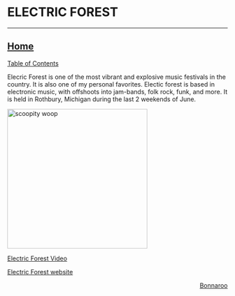 # ELECTRIC FOREST
-----------------------------------------------------------------------------------------------------------------------------------
## [Home](index.md)
[Table of Contents](navigate.md)

Elecric Forest is one of the most vibrant and explosive music festivals in the country. It is also one of my personal favorites. 
Electic forest is based in electronic music, with offshoots into jam-bands, folk rock, funk, and more. 
It is held in Rothbury, Michigan during the last 2 weekends of June. 

<a href="https://i.ytimg.com/vi/CYu4Gn1--QI/maxresdefault.jpg" target="_blank"><img src="https://i.ytimg.com/vi/CYu4Gn1--QI/maxresdefault.jpg" alt="scoopity woop"
style="width:width:500px;height:320px;"></a>

[Electric Forest Video](https://www.youtube.com/watch?v=glCGfosyg_Q)     

[Electric Forest website](https://www.electricforestfestival.com/)

<p style="text-align: right;"><a href="https://gd1965-1995.github.io/The-Fesivals/map/bonnaroo/">Bonnaroo</a></p>

